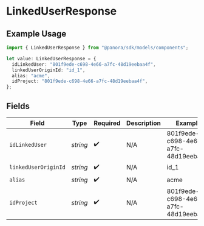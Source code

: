 # LinkedUserResponse

## Example Usage

```typescript
import { LinkedUserResponse } from "@panora/sdk/models/components";

let value: LinkedUserResponse = {
  idLinkedUser: "801f9ede-c698-4e66-a7fc-48d19eebaa4f",
  linkedUserOriginId: "id_1",
  alias: "acme",
  idProject: "801f9ede-c698-4e66-a7fc-48d19eebaa4f",
};
```

## Fields

| Field                                | Type                                 | Required                             | Description                          | Example                              |
| ------------------------------------ | ------------------------------------ | ------------------------------------ | ------------------------------------ | ------------------------------------ |
| `idLinkedUser`                       | *string*                             | :heavy_check_mark:                   | N/A                                  | 801f9ede-c698-4e66-a7fc-48d19eebaa4f |
| `linkedUserOriginId`                 | *string*                             | :heavy_check_mark:                   | N/A                                  | id_1                                 |
| `alias`                              | *string*                             | :heavy_check_mark:                   | N/A                                  | acme                                 |
| `idProject`                          | *string*                             | :heavy_check_mark:                   | N/A                                  | 801f9ede-c698-4e66-a7fc-48d19eebaa4f |